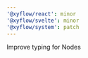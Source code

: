 ```yaml
---
'@xyflow/react': minor
'@xyflow/svelte': minor
'@xyflow/system': patch
---
```


Improve typing for Nodes
